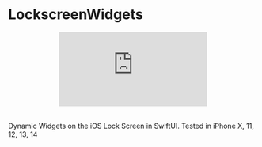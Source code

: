 # LockscreenWidgets

<div align="center">

  <embed src="https://pauldyanez.com/images/github/Lockscreen4.mov"></embed>
</div>
<br>
Dynamic Widgets on  the iOS Lock Screen in SwiftUI. 
Tested in iPhone X, 11, 12, 13, 14

